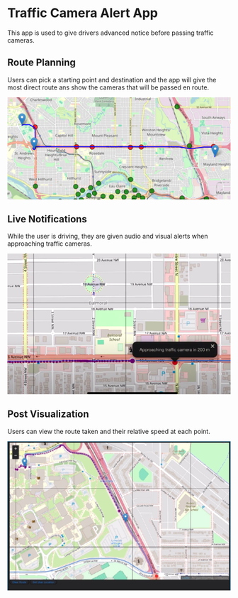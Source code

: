 # Traffic Camera Alert App
This app is used to give drivers advanced notice before passing traffic cameras.

## Route Planning
Users can pick a starting point and destination and the app will give the most direct route ans show the cameras that will be passed en route.

![directions](directions.png)

## Live Notifications
While the user is driving, they are given audio and visual alerts when approaching traffic cameras.

![alert](alert.png)

## Post Visualization
Users can view the route taken and their relative speed at each point.

![trip](trip.png)
